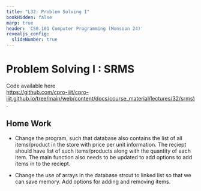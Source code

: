 ```yaml
---
title: "L32: Problem Solving I"
bookHidden: false
marp: true
header: 'CS0.101 Computer Programming (Monsoon 24)'
revealjs_config:
  slideNumber: true
---
```


# Problem Solving I : SRMS

Code available here    
[https://github.com/cpro-iiit/cpro-iiit.github.io/tree/main/web/content/docs/course_material/lectures/32/srms)](https://github.com/cpro-iiit/cpro-iiit.github.io/tree/main/web/content/docs/course_material/lectures/32/srms).

## Home Work

- Change the program, such that database also contains the list of all items/product in the store with price per unit information. The reciept should have list of such items/products along with the quantity of each item. The main function also needs to be updated to add options to add items in to the reciept.

- Change the use of arrays in the database strcut to linked list so that we can save memory. Add options for adding and removing items.